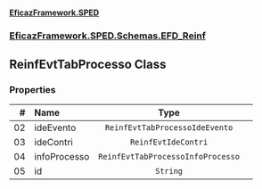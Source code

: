 #### [EficazFramework.SPED](EficazFrameworkSPED.md 'EficazFramework SPED')
### [EficazFramework.SPED.Schemas.EFD_Reinf](EficazFramework.SPED.Schemas.EFD_Reinf.md 'EficazFramework.SPED.Schemas.EFD_Reinf')

## ReinfEvtTabProcesso Class
### Properties

| # | Name | Type | |
| ---: | :--- | :---: | :--- |
| 02 | ideEvento | `ReinfEvtTabProcessoIdeEvento` |  |
| 03 | ideContri | `ReinfEvtIdeContri` |  |
| 04 | infoProcesso | `ReinfEvtTabProcessoInfoProcesso` |  |
| 05 | id | `String` |  |
